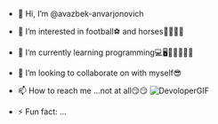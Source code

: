 - 👋 Hi, I’m @avazbek-anvarjonovich
- 👀 I’m interested in football⚽ and horses🐎🏇🏿🐎
- 🌱 I’m currently learning programming💻🖥️🧑🏻‍💻😮‍💨
- 💞️ I’m looking to collaborate on with myself😎
- 📫 How to reach me ...not at all😏😏
![DevoloperGIF](https://github.com/avazbek-anvarjonovich/avazbek-anvarjonovich/assets/162440796/18fdcc54-1d52-4ea4-a09d-8dad493b3ca0)

- ⚡ Fun fact: ...

<!---
avazbek-anvarjonovich/avazbek-anvarjonovich is a ✨ special ✨ repository because its `README.md` (this file) appears on your GitHub profile.
You can click the Preview link to take a look at your changes.
--->
